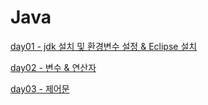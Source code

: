 # Java

[day01 - jdk 설치 및 환경변수 설정 & Eclipse 설치](https://github.com/Hae-gun/TIL/blob/master/Language/java/JavaDay01.md)

[day02 - 변수 & 연산자](https://github.com/Hae-gun/TIL/blob/master/Language/java/JavaDay02.md)

[day03 - 제어문](https://github.com/Hae-gun/TIL/blob/master/Language/java/JavaDay03.md)